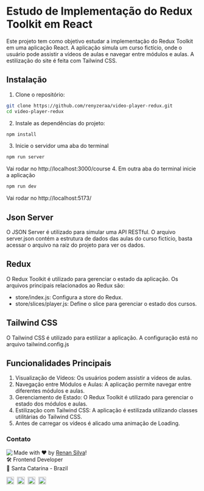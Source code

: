 # Estudo de Implementação do Redux Toolkit em React

Este projeto tem como objetivo estudar a implementação do Redux Toolkit em uma aplicação React. A aplicação simula um curso fictício, onde o usuário pode assistir a vídeos de aulas e navegar entre módulos e aulas. A estilização do site é feita com Tailwind CSS.

## Instalação

1. Clone o repositório:

```bash
git clone https://github.com/renyzeraa/video-player-redux.git
cd video-player-redux
```

2. Instale as dependências do projeto:

```bash
npm install
```

3. Inicie o servidor uma aba do terminal

```bash
npm run server
```

Vai rodar no http://localhost:3000/course 4. Em outra aba do terminal inicie a aplicação

```bash
npm run dev
```

Vai rodar no http://localhost:5173/

## Json Server

O JSON Server é utilizado para simular uma API RESTful. O arquivo server.json contém a estrutura de dados das aulas do curso fictício, basta acessar o arquivo na raiz do projeto para ver os dados.

## Redux

O Redux Toolkit é utilizado para gerenciar o estado da aplicação. Os arquivos principais relacionados ao Redux são:

- store/index.js: Configura a store do Redux.
- store/slices/player.js: Define o slice para gerenciar o estado dos cursos.

## Tailwind CSS

O Tailwind CSS é utilizado para estilizar a aplicação.
A configuração está no arquivo tailwind.config.js

## Funcionalidades Principais

1. Visualização de Vídeos: Os usuários podem assistir a vídeos de aulas.
2. Navegação entre Módulos e Aulas: A aplicação permite navegar entre diferentes módulos e aulas.
3. Gerenciamento de Estado: O Redux Toolkit é utilizado para gerenciar o estado dos módulos e aulas.
4. Estilização com Tailwind CSS: A aplicação é estilizada utilizando classes utilitárias do Tailwind CSS.
5. Antes de carregar os vídeos é alicado uma animação de Loading.

### Contato

<img align="left" src="https://avatars.githubusercontent.com/renyzeraa?size=100">

Made with ❤️ by [Renan Silva](https://github.com/renyzeraa)! <br>
🛠 Frontend Developer <br>
📍 Santa Catarina - Brazil <br>

<a href="https://www.linkedin.com/in/renyzeraa" target="_blank"><img src="https://img.shields.io/badge/LinkedIn-0077B5?style=flat&logo=linkedin&logoColor=white" alt="LinkedIn Badge" height="20"></a>&nbsp;
<a href="mailto:renansilvaytb@gmail.com" target="_blank"><img src="https://img.shields.io/badge/Gmail-D14836?style=flat&logo=gmail&logoColor=white" alt="Gmail Badge" height="20"></a>&nbsp;
<a href="#"><img src="https://img.shields.io/badge/Discord-%237289DA.svg?logo=discord&logoColor=white" title="renan_s#7826" alt="Discord Badge" height="20"></a>&nbsp;
<a href="https://www.github.com/renyzeraa" target="_blank"><img src="https://img.shields.io/badge/GitHub-100000?style=flat&logo=github&logoColor=white" alt="GitHub Badge" height="20"></a>&nbsp;

<br clear="left"/>
